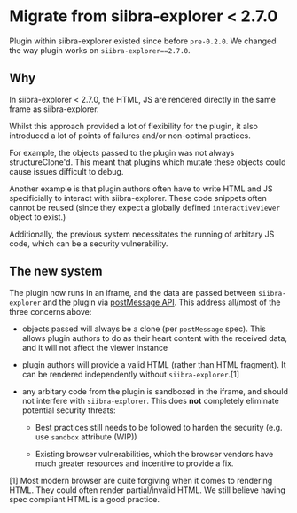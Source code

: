 # Migrate from siibra-explorer < 2.7.0

Plugin within siibra-explorer existed since before `pre-0.2.0`. We changed the way plugin works on `siibra-explorer==2.7.0`.

## Why

In siibra-explorer < 2.7.0, the HTML, JS are rendered directly in the same frame as siibra-explorer. 

Whilst this approach provided a lot of flexibility for the plugin, it also introduced a lot of points of failures and/or non-optimal practices.

For example, the objects passed to the plugin was not always structureClone'd. This meant that plugins which mutate these objects could cause issues difficult to debug. 

Another example is that plugin authors often have to write HTML and JS specificially to interact with siibra-explorer. These code snippets often cannot be reused (since they expect a globally defined `interactiveViewer` object to exist.)

Additionally, the previous system necessitates the running of arbitary JS code, which can be a security vulnerability.

## The new system

The plugin now runs in an iframe, and the data are passed between `siibra-explorer` and the plugin via [postMessage API](https://developer.mozilla.org/en-US/docs/Web/API/Window/postMessage). This address all/most of the three concerns above:

- objects passed will always be a clone (per `postMessage` spec). This allows plugin authors to do as their heart content with the received data, and it will not affect the viewer instance

- plugin authors will provide a valid HTML (rather than HTML fragment). It can be rendered independently without `siibra-explorer`.[1]

- any arbitary code from the plugin is sandboxed in the iframe, and should not interfere with `siibra-explorer`. This does **not** completely eliminate potential security threats:

  - Best practices still needs to be followed to harden the security (e.g. use `sandbox` attribute (WIP))

  - Existing browser vulnerabilities, which the browser vendors have much greater resources and incentive to provide a fix.  

[1] Most modern browser are quite forgiving when it comes to rendering HTML. They could often render partial/invalid HTML. We still believe having spec compliant HTML is a good practice.

